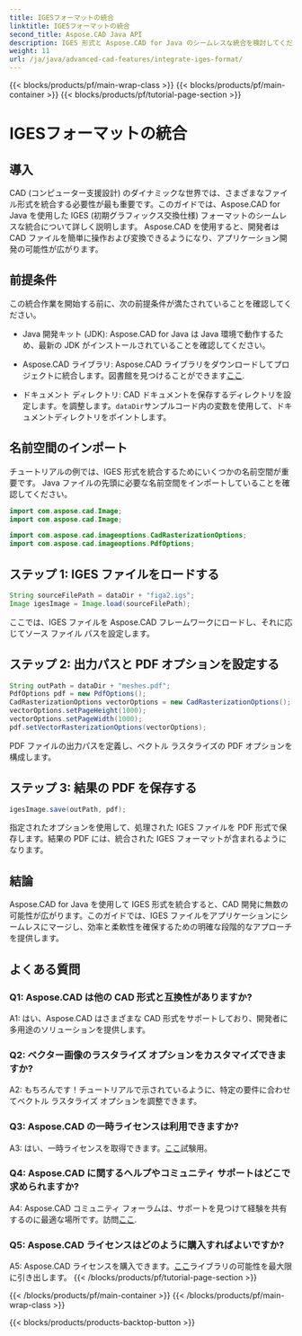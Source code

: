 ```yaml
---
title: IGESフォーマットの統合
linktitle: IGESフォーマットの統合
second_title: Aspose.CAD Java API
description: IGES 形式と Aspose.CAD for Java のシームレスな統合を検討してください。ステップバイステップのガイドに従って、Aspose.CAD の機能を活用して CAD 開発エクスペリエンスを向上させてください。
weight: 11
url: /ja/java/advanced-cad-features/integrate-iges-format/
---
```


{{< blocks/products/pf/main-wrap-class >}}
{{< blocks/products/pf/main-container >}}
{{< blocks/products/pf/tutorial-page-section >}}

# IGESフォーマットの統合

## 導入

CAD (コンピューター支援設計) のダイナミックな世界では、さまざまなファイル形式を統合する必要性が最も重要です。このガイドでは、Aspose.CAD for Java を使用した IGES (初期グラフィックス交換仕様) フォーマットのシームレスな統合について詳しく説明します。 Aspose.CAD を使用すると、開発者は CAD ファイルを簡単に操作および変換できるようになり、アプリケーション開発の可能性が広がります。

## 前提条件

この統合作業を開始する前に、次の前提条件が満たされていることを確認してください。

- Java 開発キット (JDK): Aspose.CAD for Java は Java 環境で動作するため、最新の JDK がインストールされていることを確認してください。

-  Aspose.CAD ライブラリ: Aspose.CAD ライブラリをダウンロードしてプロジェクトに統合します。図書館を見つけることができます[ここ](https://releases.aspose.com/cad/java/).

- ドキュメント ディレクトリ: CAD ドキュメントを保存するディレクトリを設定します。を調整します。`dataDir`サンプルコード内の変数を使用して、ドキュメントディレクトリをポイントします。

## 名前空間のインポート

チュートリアルの例では、IGES 形式を統合するためにいくつかの名前空間が重要です。 Java ファイルの先頭に必要な名前空間をインポートしていることを確認してください。

```java
import com.aspose.cad.Image;
import com.aspose.cad.Image;

import com.aspose.cad.imageoptions.CadRasterizationOptions;
import com.aspose.cad.imageoptions.PdfOptions;
```

## ステップ 1: IGES ファイルをロードする

```java
String sourceFilePath = dataDir + "figa2.igs";
Image igesImage = Image.load(sourceFilePath);
```

ここでは、IGES ファイルを Aspose.CAD フレームワークにロードし、それに応じてソース ファイル パスを設定します。

## ステップ 2: 出力パスと PDF オプションを設定する

```java
String outPath = dataDir + "meshes.pdf";
PdfOptions pdf = new PdfOptions();
CadRasterizationOptions vectorOptions = new CadRasterizationOptions();
vectorOptions.setPageHeight(1000);
vectorOptions.setPageWidth(1000);
pdf.setVectorRasterizationOptions(vectorOptions);
```

PDF ファイルの出力パスを定義し、ベクトル ラスタライズの PDF オプションを構成します。

## ステップ 3: 結果の PDF を保存する

```java
igesImage.save(outPath, pdf);
```

指定されたオプションを使用して、処理された IGES ファイルを PDF 形式で保存します。結果の PDF には、統合された IGES フォーマットが含まれるようになります。

## 結論

Aspose.CAD for Java を使用して IGES 形式を統合すると、CAD 開発に無数の可能性が広がります。このガイドでは、IGES ファイルをアプリケーションにシームレスにマージし、効率と柔軟性を確保するための明確な段階的なアプローチを提供します。

## よくある質問

### Q1: Aspose.CAD は他の CAD 形式と互換性がありますか?

A1: はい、Aspose.CAD はさまざまな CAD 形式をサポートしており、開発者に多用途のソリューションを提供します。

### Q2: ベクター画像のラスタライズ オプションをカスタマイズできますか?

A2: もちろんです！チュートリアルで示されているように、特定の要件に合わせてベクトル ラスタライズ オプションを調整できます。

### Q3: Aspose.CAD の一時ライセンスは利用できますか?

 A3: はい、一時ライセンスを取得できます。[ここ](https://purchase.aspose.com/temporary-license/)試験用。

### Q4: Aspose.CAD に関するヘルプやコミュニティ サポートはどこで求められますか?

 A4: Aspose.CAD コミュニティ フォーラムは、サポートを見つけて経験を共有するのに最適な場所です。訪問[ここ](https://forum.aspose.com/c/cad/19).

### Q5: Aspose.CAD ライセンスはどのように購入すればよいですか?

 A5: Aspose.CAD ライセンスを購入できます。[ここ](https://purchase.aspose.com/buy)ライブラリの可能性を最大限に引き出します。
{{< /blocks/products/pf/tutorial-page-section >}}

{{< /blocks/products/pf/main-container >}}
{{< /blocks/products/pf/main-wrap-class >}}

{{< blocks/products/products-backtop-button >}}
